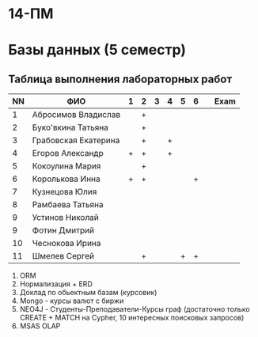 # 14-ПМ
# Базы данных (5 семестр)
## Таблица выполнения лабораторных работ

| NN  | ФИО                  | 1   | 2   | 3   | 4   | 5   | 6   |     | Exam |
| --- | -------------------- | --- | --- | --- | --- | --- | --- | --- | ---- |
| 1   | Абросимов Владислав  |     | +   |     |     |     |     |     |      |
| 2   | Буко'вкина Татьяна   |     | +   |     |     |     |     |     |      |
| 3   | Грабовская Екатерина |     | +   |     | +   |     |     |     |      |
| 4   | Егоров Александр     | +   | +   |     | +   |     |     |     |      |
| 5   | Кокоулина Мария      |     | +   |     |     |     |     |     |      |
| 6   | Королькова Инна      | +   | +   |     |     |     | +   |     |      |
| 7   | Кузнецова Юлия       |     |     |     |     |     |     |     |      |
| 8   | Рамбаева Татьяна     |     |     |     |     |     |     |     |      |
| 9   | Устинов Николай      |     |     |     |     |     |     |     |      |
| 9   | Фотин Дмитрий        |     |     |     |     |     |     |     |      |
| 10  | Чеснокова Ирина      |     |     |     |     |     |     |     |      |
| 11  | Шмелев Сергей        |     | +   |     |     | +   | +   |     |      |

1. ORM
2. Нормализация + ERD
3. Доклад по обьектным базам (курсовик)
4. Mongo - курсы валют с биржи
5. NEO4J - Студенты-Преподаватели-Курсы граф (достаточно только CREATE + MATCH на Cypher, 10 интересных поисковых запросов)
6. MSAS OLAP
